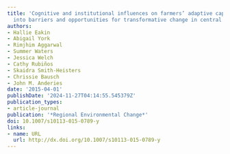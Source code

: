 ```yaml
---
title: 'Cognitive and institutional influences on farmers’ adaptive capacity: insights
  into barriers and opportunities for transformative change in central Arizona'
authors:
- Hallie Eakin
- Abigail York
- Rimjhim Aggarwal
- Summer Waters
- Jessica Welch
- Cathy Rubiños
- Skaidra Smith-Heisters
- Chrissie Bausch
- John M. Anderies
date: '2015-04-01'
publishDate: '2024-11-27T04:14:55.545379Z'
publication_types:
- article-journal
publication: '*Regional Environmental Change*'
doi: 10.1007/s10113-015-0789-y
links:
- name: URL
  url: http://dx.doi.org/10.1007/s10113-015-0789-y
---
```

